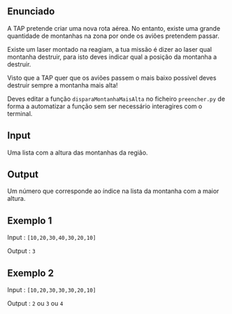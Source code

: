 ## Enunciado

A TAP pretende criar uma nova rota aérea. No entanto, existe uma grande quantidade de montanhas na zona por onde os aviões pretendem passar.

Existe um laser montado na reagiam, a tua missão é dizer ao laser qual montanha destruir, para isto deves indicar qual a posição da montanha a destruir.

Visto que a TAP quer que os aviões passem o mais baixo possível deves destruir sempre a montanha mais alta!

Deves editar a função `disparaMontanhaMaisAlta` no ficheiro `preencher.py` de forma a automatizar a função sem ser necessário interagires com o terminal.

## Input

Uma lista com a altura das montanhas da região.

## Output

Um número que corresponde ao índice na lista da montanha com a maior altura.


## Exemplo 1

Input : ```[10,20,30,40,30,20,10]```

Output : ```3```

## Exemplo 2

Input : ```[10,20,30,30,30,20,10]```

Output : ```2``` ou ```3``` ou ```4```
